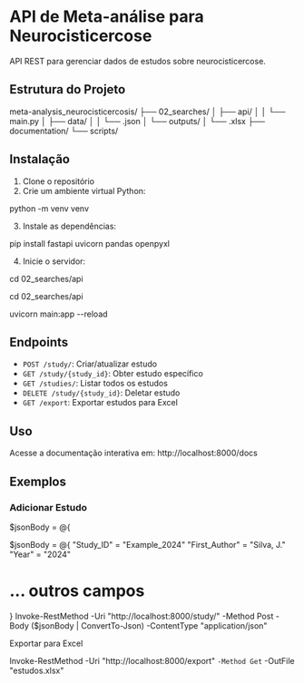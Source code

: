 ﻿# API de Meta-análise para Neurocisticercose

API REST para gerenciar dados de estudos sobre neurocisticercose.

## Estrutura do Projeto
meta-analysis_neurocisticercosis/
├── 02_searches/
│ ├── api/
│ │ └── main.py
│ ├── data/
│ │ └── .json
│ └── outputs/
│ └── .xlsx
├── documentation/
└── scripts/




## Instalação

1. Clone o repositório
2. Crie um ambiente virtual Python:

python -m venv venv


3. Instale as dependências:

pip install fastapi uvicorn pandas openpyxl


4. Inicie o servidor:


cd 02_searches/api

cd 02_searches/api

uvicorn main:app --reload


## Endpoints

- `POST /study/`: Criar/atualizar estudo
- `GET /study/{study_id}`: Obter estudo específico
- `GET /studies/`: Listar todos os estudos
- `DELETE /study/{study_id}`: Deletar estudo
- `GET /export`: Exportar estudos para Excel

## Uso

Acesse a documentação interativa em: http://localhost:8000/docs

## Exemplos

### Adicionar Estudo

$jsonBody = @{

$jsonBody = @{
"Study_ID" = "Example_2024"
"First_Author" = "Silva, J."
"Year" = "2024"
# ... outros campos
}
Invoke-RestMethod -Uri "http://localhost:8000/study/" -Method Post
-Body ($jsonBody | ConvertTo-Json) -ContentType "application/json"

Exportar para Excel

Invoke-RestMethod -Uri "http://localhost:8000/export" `
                 -Method Get `
                 -OutFile "estudos.xlsx"


